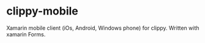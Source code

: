# clippy-mobile

Xamarin mobile client (iOs, Android, Windows phone) for clippy. Written with xamarin Forms.
